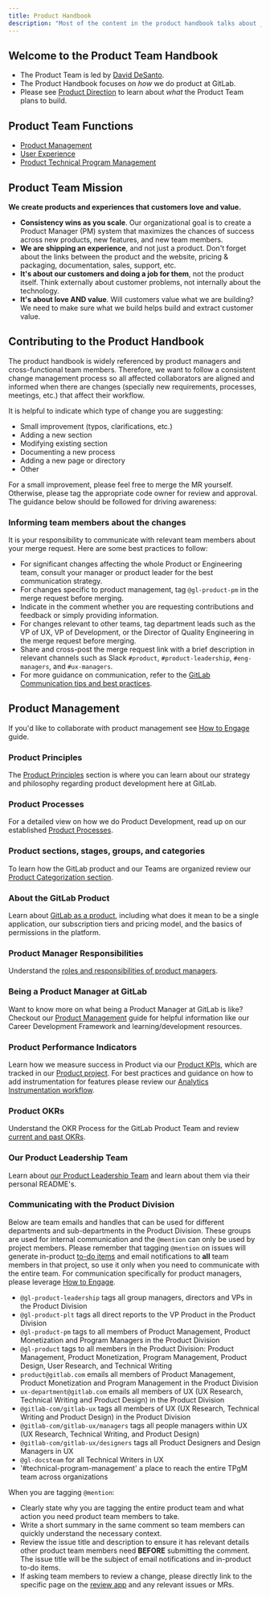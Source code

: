 ```yaml
---
title: Product Handbook
description: "Most of the content in the product handbook talks about _how_ we do product at GitLab."
---
```


## Welcome to the Product Team Handbook

- The Product Team  is led by [David DeSanto](/handbook/company/team/#david).
- The Product Handbook focuses on *how* we do product at GitLab.
- Please see [Product Direction](https://about.gitlab.com/direction/) to learn about *what* the Product Team plans to build.

## Product Team Functions

- [Product Management](/handbook/product/product-management/)
- [User Experience](/handbook/product/ux/)
- [Product Technical Program Management](/handbook/product/groups/product-technical-program-management)

## Product Team Mission

**We create products and experiences that customers love and value.**

- **Consistency wins as you scale**. Our organizational goal is to create a Product Manager (PM) system that maximizes the chances of success across new products, new features, and new team members.
- **We are shipping an experience**, and not just a product. Don't forget about the links between the product and the website, pricing & packaging, documentation, sales, support, etc.
- **It's about our customers and doing a job for them**, not the product itself. Think externally about customer problems, not internally about the technology.
- **It's about love AND value**. Will customers value what we are building? We need to make sure what we build helps build and extract customer value.

## Contributing to the Product Handbook

The product handbook is widely referenced by product managers and cross-functional team members. Therefore, we want to follow a consistent change management process so all affected collaborators are aligned and informed when there are changes (specially new requirements, processes, meetings, etc.) that affect their workflow.

It is helpful to indicate which type of change you are suggesting:

- Small improvement (typos, clarifications, etc.)
- Adding a new section
- Modifying existing section
- Documenting a new process
- Adding a new page or directory
- Other

For a small improvement, please feel free to merge the MR yourself. Otherwise, please tag the appropriate code owner for review and approval. The guidance below should be followed for driving awareness:

### Informing team members about the changes

It is your responsibility to communicate with relevant team members about your merge request. Here are some best practices to follow:

- For significant changes affecting the whole Product or Engineering team, consult your manager or product leader for the best communication strategy.
- For changes specific to product management, tag `@gl-product-pm` in the merge request before merging.
- Indicate in the comment whether you are requesting contributions and feedback or simply providing information.
- For changes relevant to other teams, tag department leads such as the VP of UX, VP of Development, or the Director of Quality Engineering in the merge request before merging.
- Share and cross-post the merge request link with a brief description in relevant channels such as Slack `#product`, `#product-leadership`, `#eng-managers`, and `#ux-managers`.
- For more guidance on communication, refer to the [GitLab Communication tips and best practices](/handbook/communication/#top-tips-and-best-practices).

## Product Management

If you'd like to collaborate with product management see [How to Engage](/handbook/product/product-management/#how-to-engage-product-managers) guide.

### **Product Principles**

The [Product Principles](/handbook/product/product-principles/) section is where you can learn about our strategy and philosophy regarding product development here at GitLab.

### **Product Processes**

For a detailed view on how we do Product Development, read up on our established [Product Processes](/handbook/product/product-processes/).

### **Product sections, stages, groups, and categories**

To learn how the GitLab product and our Teams are organized review our [Product Categorization section](/handbook/product/categories/).

### **About the GitLab Product**

Learn about [GitLab as a product](/handbook/product/categories/gitlab-the-product), including what does it mean to be a single application, our subscription tiers and pricing model, and the basics of permissions in the platform.

### **Product Manager Responsibilities**

Understand the [roles and responsibilities of product managers](/job-families/product/product-manager).

### **Being a Product Manager at GitLab**

Want to know more on what being a Product Manager at GitLab is like? Checkout our [Product Management](/handbook/product/product-management/) guide for helpful information like our Career Development Framework and learning/development resources.

### **Product Performance Indicators**

Learn how we measure success in Product via our [Product KPIs](https://internal.gitlab.com/handbook/company/performance-indicators/product/), which are tracked in our [Product project](https://gitlab.com/gitlab-com/Product). For best practices and guidance on how to add instrumentation for features please review our [Analytics Instrumentation workflow](https://internal.gitlab.com/handbook/company/performance-indicators/product/#analytics-instrumentation-workflow).

### **Product OKRs**

Understand the OKR Process for the GitLab Product Team and review [current and past OKRs](/handbook/product/product-processes/product-okrs/).

### **Our Product Leadership Team**

Learn about [our Product Leadership Team](/handbook/product/product-leaders/product-leadership/) and learn about them via their personal README's.

### Communicating with the Product Division

Below are team emails and handles that can be used for different departments and sub-departments in the Product Division. These groups are used for internal communication and the `@mention` can only be used by project members. Please remember that tagging `@mention` on issues will generate in-product [to-do items](https://docs.gitlab.com/user/todos/) and email notifications to **all** team members in that project, so use it only when you need to communicate with the entire team. For communication specifically for product managers, please leverage [How to Engage](/handbook/product/product-management/how-to-engage/).

- `@gl-product-leadership` tags all group managers, directors and VPs in the Product Division
- `@gl-product-plt` tags all direct reports to the VP Product in the Product Division
- `@gl-product-pm` tags to all members of Product Management, Product Monetization and Program Managers in the Product Division
- `@gl-product` tags to all members in the Product Division: Product Management, Product Monetization, Program Management, Product Design, User Research, and Technical Writing
- `product@gitlab.com` emails all members of Product Management, Product Monetization and Program Management in the Product Division
- `ux-department@gitlab.com` emails all members of UX (UX Research, Technical Writing and Product Design) in the Product Division
- `@gitlab-com/gitlab-ux` tags all members of UX (UX Research, Technical Writing and Product Design) in the Product Division
- `@gitlab-com/gitlab-ux/managers` tags all people managers within UX (UX Research, Technical Writing, and Product Design)
- `@gitlab-com/gitlab-ux/designers` tags all Product Designers and Design Managers in UX
- `@gl-docsteam` for all Technical Writers in UX
- '#technical-program-management' a place to reach the entire TPgM team across organizations

When you are tagging `@mention`:

- Clearly state why you are tagging the entire product team and what action you need product team members to take.
- Write a short summary in the same comment so team members can quickly understand the necessary context.
- Review the issue title and description to ensure it has relevant details other product team members need **BEFORE** submitting the comment. The issue title will be the subject of email notifications and in-product to-do items.
- If asking team members to review a change, please directly link to the specific page on the [review app](https://docs.gitlab.com/ci/review_apps/#how-review-apps-work) and any relevant issues or MRs.
